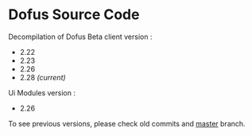 Dofus Source Code
=================

Decompilation of Dofus Beta client version :

- 2.22
- 2.23
- 2.26
- 2.28 _(current)_

Ui Modules version :

- 2.26

To see previous versions, please check old commits and [master](https://github.com/Emudofus/Dofus/tree/master) branch.
